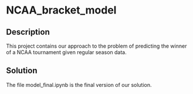 # NCAA_bracket_model

## Description
This project contains our approach to the problem of predicting the winner of a NCAA tournament given regular season data.

## Solution
The file model_final.ipynb is the final version of our solution.
